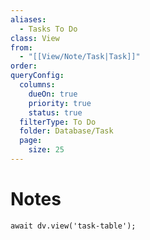 ```yaml
---
aliases:
  - Tasks To Do
class: View
from:
  - "[[View/Note/Task|Task]]"
order: 
queryConfig:
  columns:
    dueOn: true
    priority: true
    status: true
  filterType: To Do
  folder: Database/Task
  page:
    size: 25
---
```

# Notes

```dataviewjs
await dv.view('task-table');
```
